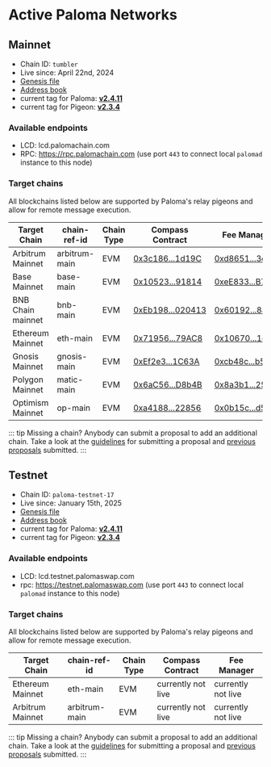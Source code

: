 # Active Paloma Networks

## Mainnet

 - Chain ID: `tumbler`
 - Live since: April 22nd, 2024
 - [Genesis file](https://raw.githubusercontent.com/palomachain/mainnet/master/tumbler/genesis.json) 
 - [Address book](https://raw.githubusercontent.com/palomachain/mainnet/master/tumbler/addrbook.json)
 - current tag for Paloma: [**v2.4.11**](https://github.com/palomachain/paloma/releases/tag/v2.4.11)
 - current tag for Pigeon: [**v2.3.4**](https://github.com/palomachain/pigeon/releases/tag/v2.3.4)


### Available endpoints
- LCD: lcd.palomachain.com
- RPC: https://rpc.palomachain.com (use port `443`  to connect local `palomad` instance to this node)

### Target chains 

All blockchains listed below are supported by Paloma's relay pigeons and allow for remote message execution.

|Target Chain|chain-ref-id|Chain Type|Compass Contract|Fee Manager|
|------------|------------|----------|------------------------|------|
| Arbitrum Mainnet | arbitrum-main | EVM | [0x3c186...1d19C](https://arbiscan.io/address/0x3c1864a873879139C1BD87c7D95c4e475A91d19C) | [0xd8651...3ed34](https://arbiscan.io/address/0xd865124b3d9c67acdfb830bea4f3070a4123ed34) |
| Base Mainnet | base-main |    EVM | [0x10523...91814](https://basescan.org/address/0x105230D0ee3ADB4E07654Eb35ad88E32Be791814) | [0xeE833...B78f9](https://basescan.org/address/0xeE8338Ee133B6705a7144a407eeB64Bf742B78f9) |
| BNB Chain mainnet| bnb-main | EVM | [0xEb198...020413](https://bscscan.com/address/0xEb1981B0bC9C8ED8eE5F95D5ad0494B848020413) | [0x60192...8a04a](https://bscscan.com/address/0x60192927fa8c0e6aa5d1becde6b043817778a04a) |
| Ethereum Mainnet | eth-main | EVM | [0x71956...79AC8](https://etherscan.io/address/0x71956340a586db3afD10C2645Dbe8d065dD79AC8) | [0x10670...1dcc9](https://etherscan.io/address/0x1067082fd0b74bfddfd5794e5ac0f24ed941dcc9) |
| Gnosis Mainnet | gnosis-main | EVM | [0xEf2e3...1C63A](https://gnosisscan.io/address/0xc2A1a1bD4018cFAA744dD5Fb9D0c06f460e1C63A) | [0xcb48c...b5581](https://gnosisscan.io/address/0xcb48c27e69acfc2466941f71ff9e8530d53b5581) |
| Polygon Mainnet | matic-main| EVM | [0x6aC56...D8b4B](https://polygonscan.com/address/0x6aC565F13FEE0f5D44D76036Aa6461Fb1A9D8b4B) | [0x8a3b1...25eed](https://polygonscan.com/address/0x8a3b188e5b8f3ac0437cfb85db4ca1ee41225eed) |
| Optimism Mainnet | op-main  | EVM | [0xa4188...22856](https://optimistic.etherscan.io/address/0xa41886cFA7f2d8cE8Dc15670DDD25eD890822856) | [0x0b15c...d5fd9](https://optimistic.etherscan.io/address/0x0b15cd4f536c0c198bccfa69fd6eb5e8192d5fd9) |



::: tip 
Missing a chain? Anybody can submit a proposal to add an additional chain. Take a look at the [guidelines](https://forum.palomachain.com/t/how-to-create-a-paloma-improvement-proposal-or-pip/64) for submitting a proposal and [previous proposals](https://forum.palomachain.com/c/governance/6) submitted.
:::



## Testnet
 - Chain ID: `paloma-testnet-17`
 - Live since: January 15th, 2025
 - [Genesis file](https://raw.githubusercontent.com/palomachain/testnet/master/paloma-testnet-17/genesis.json)
 - [Address book](https://raw.githubusercontent.com/palomachain/testnet/master/paloma-testnet-17/addrbook.json)
 - current tag for Paloma: [**v2.4.11**](https://github.com/palomachain/paloma/releases/tag/v2.4.11)
 - current tag for Pigeon: [**v2.3.4**](https://github.com/palomachain/pigeon/releases/tag/v2.3.4)


### Available endpoints
- LCD: lcd.testnet.palomaswap.com
- rpc: https://testnet.palomaswap.com (use port `443` to connect local `palomad` instance to this node)


### Target chains 

All blockchains listed below are supported by Paloma's relay pigeons and allow for remote message execution.

|Target Chain|chain-ref-id|Chain Type|Compass Contract|Fee Manager|
|------------|------------|----------|------------------------|------|
| Ethereum Mainnet | eth-main | EVM | currently not live| currently not live |
| Arbitrum Mainnet | arbitrum-main | EVM | currently not live | currently not live |

::: tip 
Missing a chain? Anybody can submit a proposal to add an additional chain. Take a look at the [guidelines](https://forum.palomachain.com/t/how-to-create-a-paloma-improvement-proposal-or-pip/64) for submitting a proposal and [previous proposals](https://forum.palomachain.com/c/governance/6) submitted.
:::

<!---
### Deployed contracts 

|Code ID  |Description|
|-------|-----------| 
|  3  | CW721 base contract. Use this contract to instantiate your own [CW721](../../guide/develop/quick-start/paloma-py/cw721.md) NFT token|
|  4  | CW20 base contract. Use this contract to instantiate your own [CW20](../../guide/develop/quick-start/paloma-py/cw20.md) fungible token|
--->
